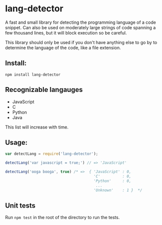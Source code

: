 lang-detector
=====
A fast and small library for detecting the programming language of a code snippet. Can also be used on moderately large strings of code spanning a few thousand lines, but it will block execution so be careful.

This library should only be used if you don't have anything else to go by to determine the language of the code, like a file extension.

## Install:
```Shell
npm install lang-detector
```

## Recognizable langauges
* JavaScript
* C
* Python
* Java

This list will increase with time.

## Usage:
```JavaScript
var detectLang = require('lang-detector');

detectLang('var javascript = true;') // => 'JavaScript'

detectLang('ooga booga', true) /* =>  { 'JavaScript' : 0,
                                        'C'          : 0,
                                        'Python'     : 0,
                                         ...
                                        'Unknown'    : 1 }  */

```

## Unit tests
Run `npm test` in the root of the directory to run the tests.